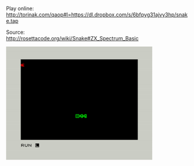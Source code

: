 Play online: <br />
http://torinak.com/qaop#l=https://dl.dropbox.com/s/6bfpyg31ajvy3hp/snake.tap

Source: <br />
http://rosettacode.org/wiki/Snake#ZX_Spectrum_Basic

![alt text](https://github.com/RetrocompSi/ZX-Spectrum/blob/master/Projects/Basic/Snake/snake.png)
